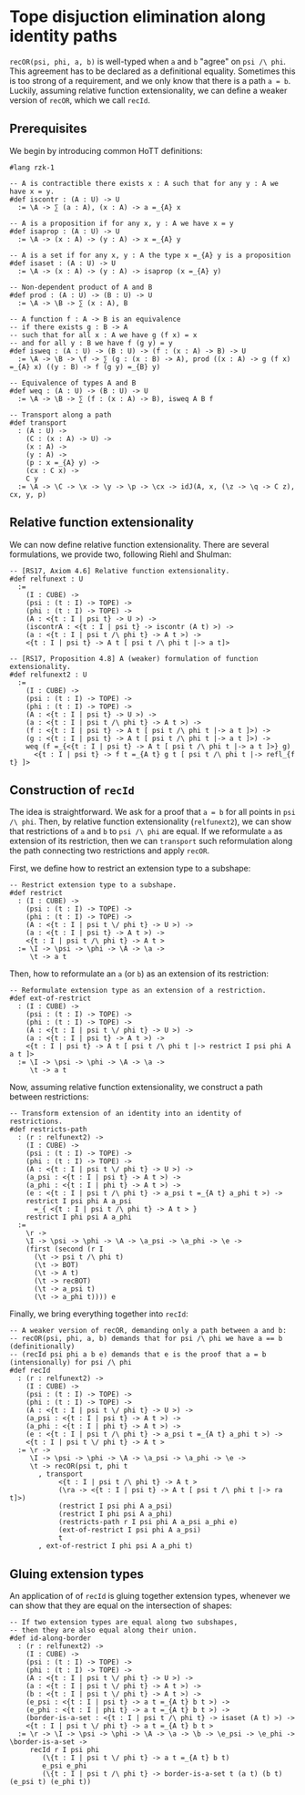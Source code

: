 # Tope disjuction elimination along identity paths

`recOR(psi, phi, a, b)` is well-typed when `a` and `b` "agree" on `psi /\ phi`. This agreement has to be declared as a definitional equality. Sometimes this is too strong of a requirement, and we only know that there is a path `a = b`. Luckily, assuming relative function extensionality, we can define a weaker version of `recOR`, which we call `recId`.

## Prerequisites

We begin by introducing common HoTT definitions:

```rzk
#lang rzk-1

-- A is contractible there exists x : A such that for any y : A we have x = y.
#def iscontr : (A : U) -> U
  := \A -> ∑ (a : A), (x : A) -> a =_{A} x

-- A is a proposition if for any x, y : A we have x = y
#def isaprop : (A : U) -> U
  := \A -> (x : A) -> (y : A) -> x =_{A} y

-- A is a set if for any x, y : A the type x =_{A} y is a proposition
#def isaset : (A : U) -> U
  := \A -> (x : A) -> (y : A) -> isaprop (x =_{A} y)

-- Non-dependent product of A and B
#def prod : (A : U) -> (B : U) -> U
  := \A -> \B -> ∑ (x : A), B

-- A function f : A -> B is an equivalence
-- if there exists g : B -> A
-- such that for all x : A we have g (f x) = x
-- and for all y : B we have f (g y) = y
#def isweq : (A : U) -> (B : U) -> (f : (x : A) -> B) -> U
  := \A -> \B -> \f -> ∑ (g : (x : B) -> A), prod ((x : A) -> g (f x) =_{A} x) ((y : B) -> f (g y) =_{B} y)

-- Equivalence of types A and B
#def weq : (A : U) -> (B : U) -> U
  := \A -> \B -> ∑ (f : (x : A) -> B), isweq A B f

-- Transport along a path
#def transport
  : (A : U) ->
    (C : (x : A) -> U) ->
    (x : A) ->
    (y : A) ->
    (p : x =_{A} y) ->
    (cx : C x) ->
    C y
  := \A -> \C -> \x -> \y -> \p -> \cx -> idJ(A, x, (\z -> \q -> C z), cx, y, p)
```

## Relative function extensionality

We can now define relative function extensionality. There are several formulations, we provide two, following Riehl and Shulman:

```rzk
-- [RS17, Axiom 4.6] Relative function extensionality.
#def relfunext : U
  :=
    (I : CUBE) ->
    (psi : (t : I) -> TOPE) ->
    (phi : (t : I) -> TOPE) ->
    (A : <{t : I | psi t} -> U >) ->
    (iscontrA : <{t : I | psi t} -> iscontr (A t) >) ->
    (a : <{t : I | psi t /\ phi t} -> A t >) ->
    <{t : I | psi t} -> A t [ psi t /\ phi t |-> a t]>

-- [RS17, Proposition 4.8] A (weaker) formulation of function extensionality.
#def relfunext2 : U
  :=
    (I : CUBE) ->
    (psi : (t : I) -> TOPE) ->
    (phi : (t : I) -> TOPE) ->
    (A : <{t : I | psi t} -> U >) ->
    (a : <{t : I | psi t /\ phi t} -> A t >) ->
    (f : <{t : I | psi t} -> A t [ psi t /\ phi t |-> a t ]>) ->
    (g : <{t : I | psi t} -> A t [ psi t /\ phi t |-> a t ]>) ->
    weq (f =_{<{t : I | psi t} -> A t [ psi t /\ phi t |-> a t ]>} g)
      <{t : I | psi t} -> f t =_{A t} g t [ psi t /\ phi t |-> refl_{f t} ]>
```

## Construction of `recId`

The idea is straightforward. We ask for a proof that `a = b` for all points in `psi /\ phi`. Then, by relative function extensionality (`relfunext2`), we can show that restrictions of `a` and `b` to `psi /\ phi` are equal. If we reformulate `a` as extension of its restriction, then we can `transport` such reformulation along the path connecting two restrictions and apply `recOR`.

First, we define how to restrict an extension type to a subshape:

```rzk
-- Restrict extension type to a subshape.
#def restrict
  : (I : CUBE) ->
    (psi : (t : I) -> TOPE) ->
    (phi : (t : I) -> TOPE) ->
    (A : <{t : I | psi t \/ phi t} -> U >) ->
    (a : <{t : I | psi t} -> A t >) ->
    <{t : I | psi t /\ phi t} -> A t >
  := \I -> \psi -> \phi -> \A -> \a ->
     \t -> a t
```

Then, how to reformulate an `a` (or `b`) as an extension of its restriction:

```rzk
-- Reformulate extension type as an extension of a restriction.
#def ext-of-restrict
  : (I : CUBE) ->
    (psi : (t : I) -> TOPE) ->
    (phi : (t : I) -> TOPE) ->
    (A : <{t : I | psi t \/ phi t} -> U >) ->
    (a : <{t : I | psi t} -> A t >) ->
    <{t : I | psi t} -> A t [ psi t /\ phi t |-> restrict I psi phi A a t ]>
  := \I -> \psi -> \phi -> \A -> \a ->
     \t -> a t
```

Now, assuming relative function extensionality, we construct a path between restrictions:

```rzk
-- Transform extension of an identity into an identity of restrictions.
#def restricts-path
  : (r : relfunext2) ->
    (I : CUBE) ->
    (psi : (t : I) -> TOPE) ->
    (phi : (t : I) -> TOPE) ->
    (A : <{t : I | psi t \/ phi t} -> U >) ->
    (a_psi : <{t : I | psi t} -> A t >) ->
    (a_phi : <{t : I | phi t} -> A t >) ->
    (e : <{t : I | psi t /\ phi t} -> a_psi t =_{A t} a_phi t >) ->
    restrict I psi phi A a_psi
      =_{ <{t : I | psi t /\ phi t} -> A t > }
    restrict I phi psi A a_phi
  :=
    \r ->
    \I -> \psi -> \phi -> \A -> \a_psi -> \a_phi -> \e ->
    (first (second (r I
      (\t -> psi t /\ phi t)
      (\t -> BOT)
      (\t -> A t)
      (\t -> recBOT)
      (\t -> a_psi t)
      (\t -> a_phi t)))) e
```

Finally, we bring everything together into `recId`:

```rzk
-- A weaker version of recOR, demanding only a path between a and b:
-- recOR(psi, phi, a, b) demands that for psi /\ phi we have a == b (definitionally)
-- (recId psi phi a b e) demands that e is the proof that a = b (intensionally) for psi /\ phi
#def recId
  : (r : relfunext2) ->
    (I : CUBE) ->
    (psi : (t : I) -> TOPE) ->
    (phi : (t : I) -> TOPE) ->
    (A : <{t : I | psi t \/ phi t} -> U >) ->
    (a_psi : <{t : I | psi t} -> A t >) ->
    (a_phi : <{t : I | phi t} -> A t >) ->
    (e : <{t : I | psi t /\ phi t} -> a_psi t =_{A t} a_phi t >) ->
    <{t : I | psi t \/ phi t} -> A t >
  := \r ->
     \I -> \psi -> \phi -> \A -> \a_psi -> \a_phi -> \e ->
     \t -> recOR(psi t, phi t
       , transport
            <{t : I | psi t /\ phi t} -> A t >
            (\ra -> <{t : I | psi t} -> A t [ psi t /\ phi t |-> ra t]>)
            (restrict I psi phi A a_psi)
            (restrict I phi psi A a_phi)
            (restricts-path r I psi phi A a_psi a_phi e)
            (ext-of-restrict I psi phi A a_psi)
            t
       , ext-of-restrict I phi psi A a_phi t)
```

## Gluing extension types

An application of of `recId` is gluing together extension types,
whenever we can show that they are equal on the intersection of shapes:

```rzk
-- If two extension types are equal along two subshapes,
-- then they are also equal along their union.
#def id-along-border
  : (r : relfunext2) ->
    (I : CUBE) ->
    (psi : (t : I) -> TOPE) ->
    (phi : (t : I) -> TOPE) ->
    (A : <{t : I | psi t \/ phi t} -> U >) ->
    (a : <{t : I | psi t \/ phi t} -> A t >) ->
    (b : <{t : I | psi t \/ phi t} -> A t >) ->
    (e_psi : <{t : I | psi t} -> a t =_{A t} b t >) ->
    (e_phi : <{t : I | phi t} -> a t =_{A t} b t >) ->
    (border-is-a-set : <{t : I | psi t /\ phi t} -> isaset (A t) >) ->
    <{t : I | psi t \/ phi t} -> a t =_{A t} b t >
  := \r -> \I -> \psi -> \phi -> \A -> \a -> \b -> \e_psi -> \e_phi -> \border-is-a-set ->
     recId r I psi phi
        (\{t : I | psi t \/ phi t} -> a t =_{A t} b t)
        e_psi e_phi
        (\{t : I | psi t /\ phi t} -> border-is-a-set t (a t) (b t) (e_psi t) (e_phi t))
```
